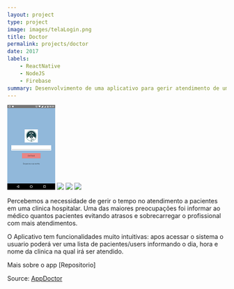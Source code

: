 ```yaml
---
layout: project
type: project
image: images/telaLogin.png
title: Doctor
permalink: projects/doctor
date: 2017
labels:
	- ReactNative
	- NodeJS
	- Firebase
summary: Desenvolvimento de uma aplicativo para gerir atendimento de uma clinica. O médico poderá prever a quantidade de pacientes a atender no determinado dia e hora em uma clinica. 
---
```


<div class="ui small rounded images">
  <img class="ui image" src="../images/telaLogin.png">
  <img class="ui image" src="../images/telaHome.jpg">
  <img class="ui image" src="../images/telaAdmin.jpg">
  <img class="ui image" src="../images/telaUser.png">
</div>

Percebemos a necessidade de gerir o tempo no atendimento a pacientes em uma clinica hospitalar. Uma das maiores preocupações foi informar ao médico quantos pacientes evitando atrasos e sobrecarregar o profissional com mais atendimentos.

O Aplicativo tem funcionalidades muito intuitivas: apos acessar o sistema o usuario poderá ver uma lista de pacientes/users informando o dia, hora e nome da clinica na qual irá ser atendido.

Mais sobre o app [Repositorio]

Source: <a href="https://github.com/alexjosesilva/AppDoctor">
	<i class="large github icon"></i> AppDoctor
</a>

